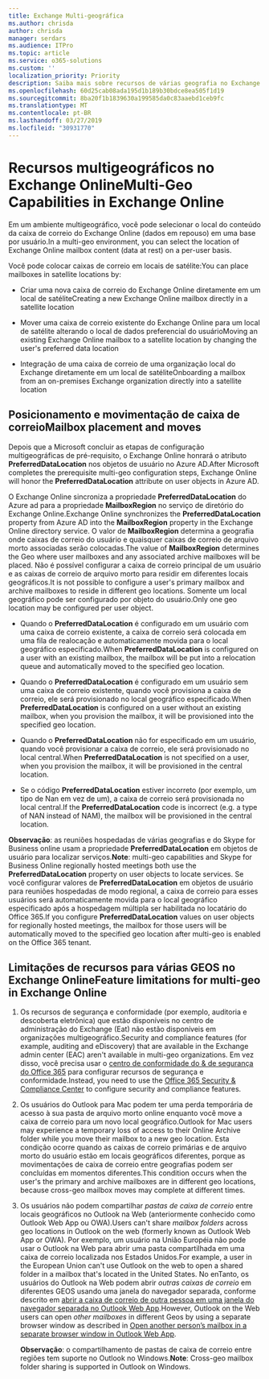 ```yaml
---
title: Exchange Multi-geográfica
ms.author: chrisda
author: chrisda
manager: serdars
ms.audience: ITPro
ms.topic: article
ms.service: o365-solutions
ms.custom: ''
localization_priority: Priority
description: Saiba mais sobre recursos de várias geografia no Exchange Online.
ms.openlocfilehash: 60d25cab08ada195d1b189b30bdce8ea505f1d19
ms.sourcegitcommit: 8ba20f1b1839630a199585da0c83aaebd1ceb9fc
ms.translationtype: MT
ms.contentlocale: pt-BR
ms.lasthandoff: 03/27/2019
ms.locfileid: "30931770"
---
```

# <a name="multi-geo-capabilities-in-exchange-online"></a><span data-ttu-id="a3cf7-103">Recursos multigeográficos no Exchange Online</span><span class="sxs-lookup"><span data-stu-id="a3cf7-103">Multi-Geo Capabilities in Exchange Online</span></span>

<span data-ttu-id="a3cf7-104">Em um ambiente multigeográfico, você pode selecionar o local do conteúdo da caixa de correio do Exchange Online (dados em repouso) em uma base por usuário.</span><span class="sxs-lookup"><span data-stu-id="a3cf7-104">In a multi-geo environment, you can select the location of Exchange Online mailbox content (data at rest) on a per-user basis.</span></span>

<span data-ttu-id="a3cf7-105">Você pode colocar caixas de correio em locais de satélite:</span><span class="sxs-lookup"><span data-stu-id="a3cf7-105">You can place mailboxes in satellite locations by:</span></span>

- <span data-ttu-id="a3cf7-106">Criar uma nova caixa de correio do Exchange Online diretamente em um local de satélite</span><span class="sxs-lookup"><span data-stu-id="a3cf7-106">Creating a new Exchange Online mailbox directly in a satellite location</span></span>

- <span data-ttu-id="a3cf7-107">Mover uma caixa de correio existente do Exchange Online para um local de satélite alterando o local de dados preferencial do usuário</span><span class="sxs-lookup"><span data-stu-id="a3cf7-107">Moving an existing Exchange Online mailbox to a satellite location by changing the user's preferred data location</span></span>

- <span data-ttu-id="a3cf7-108">Integração de uma caixa de correio de uma organização local do Exchange diretamente em um local de satélite</span><span class="sxs-lookup"><span data-stu-id="a3cf7-108">Onboarding a mailbox from an on-premises Exchange organization directly into a satellite location</span></span>

## <a name="mailbox-placement-and-moves"></a><span data-ttu-id="a3cf7-109">Posicionamento e movimentação de caixa de correio</span><span class="sxs-lookup"><span data-stu-id="a3cf7-109">Mailbox placement and moves</span></span>
<span data-ttu-id="a3cf7-110">Depois que a Microsoft concluir as etapas de configuração multigeográficas de pré-requisito, o Exchange Online honrará o atributo **PreferredDataLocation** nos objetos de usuário no Azure AD.</span><span class="sxs-lookup"><span data-stu-id="a3cf7-110">After Microsoft completes the prerequisite multi-geo configuration steps, Exchange Online will honor the **PreferredDataLocation** attribute on user objects in Azure AD.</span></span>

<span data-ttu-id="a3cf7-111">O Exchange Online sincroniza a propriedade **PreferredDataLocation** do Azure ad para a propriedade **MailboxRegion** no serviço de diretório do Exchange Online.</span><span class="sxs-lookup"><span data-stu-id="a3cf7-111">Exchange Online synchronizes the **PreferredDataLocation** property from Azure AD into the **MailboxRegion** property in the Exchange Online directory service.</span></span> <span data-ttu-id="a3cf7-112">O valor de **MailboxRegion** determina a geografia onde caixas de correio do usuário e quaisquer caixas de correio de arquivo morto associadas serão colocadas.</span><span class="sxs-lookup"><span data-stu-id="a3cf7-112">The value of **MailboxRegion** determines the Geo where user mailboxes and any associated archive mailboxes will be placed.</span></span> <span data-ttu-id="a3cf7-113">Não é possível configurar a caixa de correio principal de um usuário e as caixas de correio de arquivo morto para residir em diferentes locais geográficos.</span><span class="sxs-lookup"><span data-stu-id="a3cf7-113">It is not possible to configure a user's primary mailbox and archive mailboxes to reside in different geo locations.</span></span> <span data-ttu-id="a3cf7-114">Somente um local geográfico pode ser configurado por objeto do usuário.</span><span class="sxs-lookup"><span data-stu-id="a3cf7-114">Only one geo location may be configured per user object.</span></span>

- <span data-ttu-id="a3cf7-115">Quando o **PreferredDataLocation** é configurado em um usuário com uma caixa de correio existente, a caixa de correio será colocada em uma fila de realocação e automaticamente movida para o local geográfico especificado.</span><span class="sxs-lookup"><span data-stu-id="a3cf7-115">When **PreferredDataLocation** is configured on a user with an existing mailbox, the mailbox will be put into a relocation queue and automatically moved to the specified geo location.</span></span> 

- <span data-ttu-id="a3cf7-116">Quando o **PreferredDataLocation** é configurado em um usuário sem uma caixa de correio existente, quando você provisiona a caixa de correio, ele será provisionado no local geográfico especificado.</span><span class="sxs-lookup"><span data-stu-id="a3cf7-116">When **PreferredDataLocation** is configured on a user without an existing mailbox, when you provision the mailbox, it will be provisioned into the specified geo location.</span></span> 

- <span data-ttu-id="a3cf7-117">Quando o **PreferredDataLocation** não for especificado em um usuário, quando você provisionar a caixa de correio, ele será provisionado no local central.</span><span class="sxs-lookup"><span data-stu-id="a3cf7-117">When **PreferredDataLocation** is not specified on a user, when you provision the mailbox, it will be provisioned in the central location.</span></span>

- <span data-ttu-id="a3cf7-118">Se o código **PreferredDataLocation** estiver incorreto (por exemplo, um tipo de Nan em vez de um), a caixa de correio será provisionada no local central.</span><span class="sxs-lookup"><span data-stu-id="a3cf7-118">If the **PreferredDataLocation** code is incorrect (e.g. a type of NAN instead of NAM), the mailbox will be provisioned in the central location.</span></span>

<span data-ttu-id="a3cf7-119">**Observação**: as reuniões hospedadas de várias geografias e do Skype for Business online usam a propriedade **PreferredDataLocation** em objetos de usuário para localizar serviços.</span><span class="sxs-lookup"><span data-stu-id="a3cf7-119">**Note**: multi-geo capabilities and Skype for Business Online regionally hosted meetings both use the **PreferredDataLocation** property on user objects to locate services.</span></span> <span data-ttu-id="a3cf7-120">Se você configurar valores de **PreferredDataLocation** em objetos de usuário para reuniões hospedadas de modo regional, a caixa de correio para esses usuários será automaticamente movida para o local geográfico especificado após a hospedagem múltipla ser habilitada no locatário do Office 365.</span><span class="sxs-lookup"><span data-stu-id="a3cf7-120">If you configure **PreferredDataLocation** values on user objects for regionally hosted meetings, the mailbox for those users will be automatically moved to the specified geo location after multi-geo is enabled on the Office 365 tenant.</span></span>

## <a name="feature-limitations-for-multi-geo-in-exchange-online"></a><span data-ttu-id="a3cf7-121">Limitações de recursos para várias GEOS no Exchange Online</span><span class="sxs-lookup"><span data-stu-id="a3cf7-121">Feature limitations for multi-geo in Exchange Online</span></span>

1. <span data-ttu-id="a3cf7-122">Os recursos de segurança e conformidade (por exemplo, auditoria e descoberta eletrônica) que estão disponíveis no centro de administração do Exchange (Eat) não estão disponíveis em organizações multigeográfico.</span><span class="sxs-lookup"><span data-stu-id="a3cf7-122">Security and compliance features (for example, auditing and eDiscovery) that are available in the Exchange admin center (EAC) aren't available in multi-geo organizations.</span></span> <span data-ttu-id="a3cf7-123">Em vez disso, você precisa usar o [centro de conformidade do & de segurança do Office 365](https://support.office.com/article/7e696a40-b86b-4a20-afcc-559218b7b1b8) para configurar recursos de segurança e conformidade.</span><span class="sxs-lookup"><span data-stu-id="a3cf7-123">Instead, you need to use the [Office 365 Security & Compliance Center](https://support.office.com/article/7e696a40-b86b-4a20-afcc-559218b7b1b8) to configure security and compliance features.</span></span>

2. <span data-ttu-id="a3cf7-124">Os usuários do Outlook para Mac podem ter uma perda temporária de acesso à sua pasta de arquivo morto online enquanto você move a caixa de correio para um novo local geográfico.</span><span class="sxs-lookup"><span data-stu-id="a3cf7-124">Outlook for Mac users may experience a temporary loss of access to their Online Archive folder while you move their mailbox to a new geo location.</span></span> <span data-ttu-id="a3cf7-125">Esta condição ocorre quando as caixas de correio primárias e de arquivo morto do usuário estão em locais geográficos diferentes, porque as movimentações de caixa de correio entre geografias podem ser concluídas em momentos diferentes.</span><span class="sxs-lookup"><span data-stu-id="a3cf7-125">This condition occurs when the user's the primary and archive mailboxes are in different geo locations, because cross-geo mailbox moves may complete at different times.</span></span>

3. <span data-ttu-id="a3cf7-126">Os usuários não podem compartilhar *pastas de caixa de correio* entre locais geográficos no Outlook na Web (anteriormente conhecido como Outlook Web App ou OWA).</span><span class="sxs-lookup"><span data-stu-id="a3cf7-126">Users can't share *mailbox folders* across geo locations in Outlook on the web (formerly known as Outlook Web App or OWA).</span></span> <span data-ttu-id="a3cf7-127">Por exemplo, um usuário na União Européia não pode usar o Outlook na Web para abrir uma pasta compartilhada em uma caixa de correio localizada nos Estados Unidos.</span><span class="sxs-lookup"><span data-stu-id="a3cf7-127">For example, a user in the European Union can't use Outlook on the web to open a shared folder in a mailbox that's located in the United States.</span></span> <span data-ttu-id="a3cf7-128">No enTanto, os usuários do Outlook na Web podem abrir *outras caixas de correio* em diferentes GEOS usando uma janela do navegador separada, conforme descrito em [abrir a caixa de correio de outra pessoa em uma janela do navegador separada no Outlook Web App](https://support.office.com/article/A909AD30-E413-40B5-A487-0EA70B763081#__toc372210362).</span><span class="sxs-lookup"><span data-stu-id="a3cf7-128">However, Outlook on the Web users can open *other mailboxes* in different Geos by using a separate browser window as described in [Open another person’s mailbox in a separate browser window in Outlook Web App](https://support.office.com/article/A909AD30-E413-40B5-A487-0EA70B763081#__toc372210362).</span></span>

    <span data-ttu-id="a3cf7-129">**Observação**: o compartilhamento de pastas de caixa de correio entre regiões tem suporte no Outlook no Windows.</span><span class="sxs-lookup"><span data-stu-id="a3cf7-129">**Note**: Cross-geo mailbox folder sharing is supported in Outlook on Windows.</span></span>

